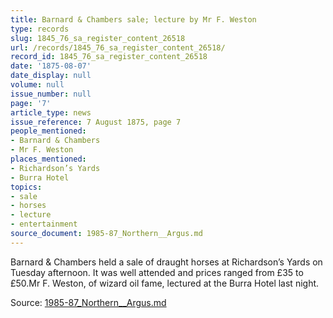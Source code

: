 ```yaml
---
title: Barnard & Chambers sale; lecture by Mr F. Weston
type: records
slug: 1845_76_sa_register_content_26518
url: /records/1845_76_sa_register_content_26518/
record_id: 1845_76_sa_register_content_26518
date: '1875-08-07'
date_display: null
volume: null
issue_number: null
page: '7'
article_type: news
issue_reference: 7 August 1875, page 7
people_mentioned:
- Barnard & Chambers
- Mr F. Weston
places_mentioned:
- Richardson’s Yards
- Burra Hotel
topics:
- sale
- horses
- lecture
- entertainment
source_document: 1985-87_Northern__Argus.md
---
```


Barnard & Chambers held a sale of draught horses at Richardson’s Yards on Tuesday afternoon.  It was well attended and prices ranged from £35 to £50.Mr F. Weston, of wizard oil fame, lectured at the Burra Hotel last night.

Source: [1985-87_Northern__Argus.md](/downloads/markdown/1985-87_Northern__Argus.md)
